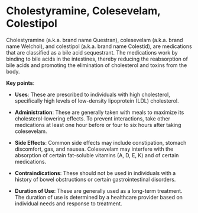 [//]: # (
source: gpt-3 + jph editing
brands: Questran, Welchol, Colestid
tags: anticholesterols bile-acid-sequestrants
)

# Cholestyramine, Colesevelam, Colestipol

Cholestyramine (a.k.a. brand name Questran), colesevelam (a.k.a. brand name Welchol), and colestipol (a.k.a. brand name Colestid), are medications that are classified as a bile acid sequestrant. The medications work by binding to bile acids in the intestines, thereby reducing the reabsorption of bile acids and promoting the elimination of cholesterol and toxins from the body.

**Key points**:

* **Uses**: These are prescribed to individuals with high cholesterol, specifically high levels of low-density lipoprotein (LDL) cholesterol.

* **Administration**: These are generally taken with meals to maximize its cholesterol-lowering effects. To prevent interactions, take other medications at least one hour before or four to six hours after taking colesevelam.

* **Side Effects**: Common side effects may include constipation, stomach discomfort, gas, and nausea. Colesevelam may interfere with the absorption of certain fat-soluble vitamins (A, D, E, K) and of certain medications.

* **Contraindications**: These should not be used in individuals with a history of bowel obstructions or certain gastrointestinal disorders.

* **Duration of Use**: These are generally used as a long-term treatment. The duration of use is determined by a healthcare provider based on individual needs and response to treatment.
